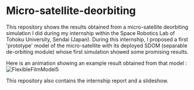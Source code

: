 # Micro-satellite-deorbiting
This repository shows the results obtained from a micro-satellite deorbiting simulation I did during my internship within the Space Robotics Lab of Tohoku University, Sendai (Japan). During this internship, I proposed a first 'prototype' model of the micro-satellite with its deployed SDOM (separable de-orbiting module) whose first simulation showed some promising results. <br>

Here is an animation showing an example result obtained from that model :
![FlexibleFilmModel5](https://user-images.githubusercontent.com/76530758/134839897-8a3deaf0-bf09-4023-b43f-c592588faafb.gif)

This repository also contains the internship report and a slideshow. 

